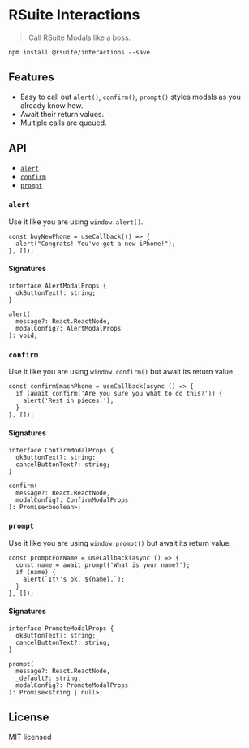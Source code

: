 # RSuite Interactions

> Call RSuite Modals like a boss.

    npm install @rsuite/interactions --save

## Features

- Easy to call out `alert()`, `confirm()`, `prompt()` styles modals as you already know how.
- Await their return values.
- Multiple calls are queued.

## API

- [`alert`](#alert)
- [`confirm`](#confirm)
- [`prompt`](#prompt)

### `alert`

Use it like you are using `window.alert()`.

```tsx
const buyNewPhone = useCallback(() => {
  alert("Congrats! You've got a new iPhone!");
}, []);
```

#### Signatures

```tsx
interface AlertModalProps {
  okButtonText?: string;
}

alert(
  message?: React.ReactNode,
  modalConfig?: AlertModalProps
): void;
```

### `confirm`

Use it like you are using `window.confirm()` but await its return value.

```tsx
const confirmSmashPhone = useCallback(async () => {
  if (await confirm('Are you sure you what to do this?')) {
    alert('Rest in pieces.');
  }
}, []);
```

#### Signatures

```tsx
interface ConfirmModalProps {
  okButtonText?: string;
  cancelButtonText?: string;
}

confirm(
  message?: React.ReactNode,
  modalConfig?: ConfirmModalProps
): Promise<boolean>;
```

### `prompt`

Use it like you are using `window.prompt()` but await its return value.

```tsx
const promptForName = useCallback(async () => {
  const name = await prompt('What is your name?');
  if (name) {
    alert(`It\'s ok, ${name}.`);
  }
}, []);
```

#### Signatures

```tsx
interface PromoteModalProps {
  okButtonText?: string;
  cancelButtonText?: string;
}

prompt(
  message?: React.ReactNode,
  _default?: string,
  modalConfig?: PromoteModalProps
): Promise<string | null>;
```

## License

MIT licensed
